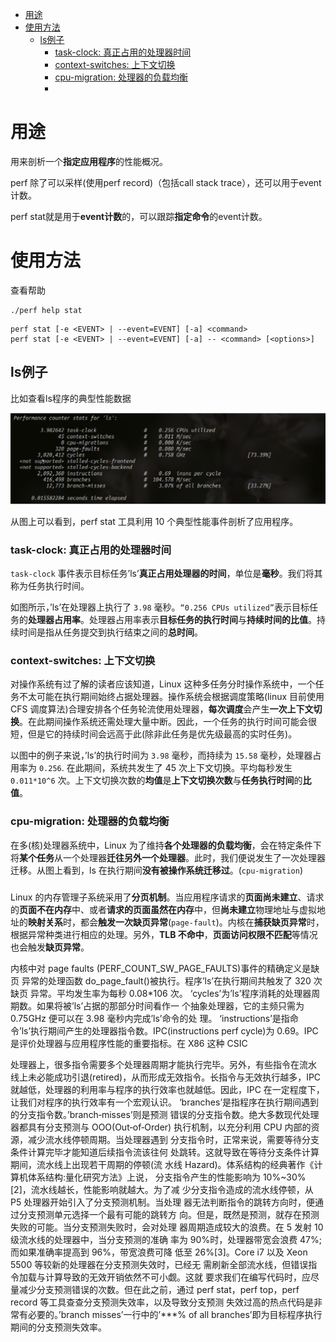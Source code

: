 
<!-- @import "[TOC]" {cmd="toc" depthFrom=1 depthTo=6 orderedList=false} -->

<!-- code_chunk_output -->

- [用途](#用途)
- [使用方法](#使用方法)
  - [ls例子](#ls例子)
    - [task-clock: 真正占用的处理器时间](#task-clock-真正占用的处理器时间)
    - [context-switches: 上下文切换](#context-switches-上下文切换)
    - [cpu-migration: 处理器的负载均衡](#cpu-migration-处理器的负载均衡)
    - [](#)

<!-- /code_chunk_output -->

# 用途

用来剖析一个**指定应用程序**的性能概况。

perf 除了可以采样(使用perf record)（包括call stack trace），还可以用于event计数。

perf stat就是用于**event计数**的，可以跟踪**指定命令**的event计数。

# 使用方法

查看帮助

```
./perf help stat
```


```
perf stat [-e <EVENT> | --event=EVENT] [-a] <command>
perf stat [-e <EVENT> | --event=EVENT] [-a] -- <command> [<options>]
```

## ls例子

比如查看ls程序的典型性能数据

![2020-07-20-14-26-07.png](./images/2020-07-20-14-26-07.png)

从图上可以看到，perf stat 工具利用 10 个典型性能事件剖析了应用程序。

### task-clock: 真正占用的处理器时间

`task‐clock` 事件表示目标任务’ls’**真正占用处理器的时间**，单位是**毫秒**。我们将其称为任务执行时间。

如图所示，’ls’在处理器上执行了 `3.98` 毫秒。`“0.256 CPUs utilized”`表示目标任务的**处理器占用率**。处理器占用率表示**目标任务的执行时间**与**持续时间的比值**。持续时间是指从任务提交到执行结束之间的**总时间**。

### context-switches: 上下文切换

对操作系统有过了解的读者应该知道，Linux 这种多任务分时操作系统中，一个任务不太可能在执行期间始终占据处理器。操作系统会根据调度策略(linux 目前使用 CFS 调度算法)合理安排各个任务轮流使用处理器，**每次调度**会产生**一次上下文切换**。在此期间操作系统还需处理大量中断。因此，一个任务的执行时间可能会很短，但是它的持续时间会远高于此(除非此任务是优先级最高的实时任务)。 

以图中的例子来说，’ls’的执行时间为 `3.98` 毫秒，而持续为 `15.58` 毫秒，处理器占用率为 `0.256`. 在此期间，系统共发生了 45 次上下文切换。平均每秒发生 `0.011*10^6` 次。上下文切换次数的**均值**是**上下文切换次数**与**任务执行时间**的**比值**。

### cpu-migration: 处理器的负载均衡

在多(核)处理器系统中，Linux 为了维持**各个处理器的负载均衡**，会在特定条件下将**某个任务**从一个处理器**迁往另外一个处理器**。此时，我们便说发生了一次处理器迁移。从图上看到，ls 在执行期间**没有被操作系统迁移过**。(`cpu-migration`)

###

Linux 的内存管理子系统采用了**分页机制**。当应用程序请求的**页面尚未建立**、请求的**页面不在内存**中、或者**请求的页面虽然在内存**中，但**尚未建立**物理地址与虚拟地址的**映射关系**时，都会**触发一次缺页异常**(`page‐fault`)。内核在**捕获缺页异常**时，根据异常种类进行相应的处理。另外，**TLB 不命中**，**页面访问权限不匹配**等情况也会触发**缺页异常**。

内核中对 page faults (PERF_COUNT_SW_PAGE_FAULTS)事件的精确定义是缺页 异常的处理函数 do_page_fault()被执行。程序’ls’在执行期间共触发了 320 次缺页 异常。平均发生率为每秒 0.08*106 次。
‘cycles’为’ls’程序消耗的处理器周期数。如果将被’ls’占据的那部分时间看作一 个抽象处理器，它的主频只需为 0.75GHz 便可以在 3.98 毫秒内完成’ls’命令的处 理。
‘instructions’是指命令’ls’执行期间产生的处理器指令数。IPC(instructions perf cycle)为 0.69。IPC 是评价处理器与应用程序性能的重要指标。在 X86 这种 CSIC

处理器上，很多指令需要多个处理器周期才能执行完毕。另外，有些指令在流水 线上未必能成功引退(retired)，从而形成无效指令。长指令与无效执行越多，IPC 就越低，处理器的利用率与程序的执行效率也就越低。因此，IPC 在一定程度下， 让我们对程序的执行效率有一个宏观认识。
‘branches’是指程序在执行期间遇到的分支指令数。’branch‐misses’则是预测 错误的分支指令数。绝大多数现代处理器都具有分支预测与 OOO(Out‐of‐Order) 执行机制，以充分利用 CPU 内部的资源，减少流水线停顿周期。当处理器遇到 分支指令时，正常来说，需要等待分支条件计算完毕才能知道后续指令流该往何 处跳转。这就导致在等待分支条件计算期间，流水线上出现若干周期的停顿(流 水线 Hazard)。体系结构的经典著作《计算机体系结构:量化研究方法》上说， 分支指令产生的性能影响为 10%~30%[2]，流水线越长，性能影响就越大。为了减 少分支指令造成的流水线停顿，从 P5 处理器开始引入了分支预测机制。当处理 器无法判断指令的跳转方向时，便通过分支预测单元选择一个最有可能的跳转方 向。但是，既然是预测，就存在预测失败的可能。当分支预测失败时，会对处理 器周期造成较大的浪费。在 5 发射 10 级流水线的处理器中，当分支预测的准确 率为 90%时，处理器带宽会浪费 47%;而如果准确率提高到 96%，带宽浪费可降 低至 26%[3]。Core i7 以及 Xeon 5500 等较新的处理器在分支预测失效时，已经无 需刷新全部流水线，但错误指令加载与计算导致的无效开销依然不可小觑。这就 要求我们在编写代码时，应尽量减少分支预测错误的次数。但在此之前，通过 perf stat，perf top，perf record 等工具查查分支预测失效率，以及导致分支预测 失效过高的热点代码是非常有必要的。’branch misses’一行中的’***% of all branches’即为目标程序执行期间的分支预测失效率。